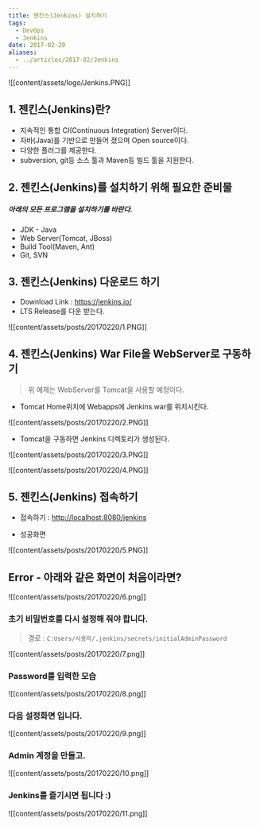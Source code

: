 ```yaml
---
title: 젠킨스(Jenkins) 설치하기
tags:
  - DevOps
  - Jenkins
date: 2017-02-20
aliases: 
  - ../articles/2017-02/Jenkins
---
```


![[content/assets/logo/Jenkins.PNG]]

## 1. 젠킨스(Jenkins)란?
- 지속적인 통합 CI(Continuous Integration) Server이다.
- 자바(Java)를 기반으로 만들어 졌으며 Open source이다.
- 다양한 플러그를 제공한다.
- subversion, git등 소스 툴과 Maven등 빌드 툴을 지원한다.

## 2. 젠킨스(Jenkins)를 설치하기 위해 필요한 준비물
##### *아래의 모든 프로그램을 설치하기를 바란다.*
- JDK - Java
- Web Server(Tomcat, JBoss)
- Build Tool(Maven, Ant)
- Git, SVN

## 3. 젠킨스(Jenkins) 다운로드 하기
- Download Link : <https://jenkins.io/>
- LTS Release를 다운 받는다.

![[content/assets/posts/20170220/1.PNG]]

## 4. 젠킨스(Jenkins) War File을 WebServer로 구동하기

> 위 예제는 WebServer를 Tomcat을 사용할 예정이다.

- Tomcat Home위치에 Webapps에 Jenkins.war를 위치시킨다.

![[content/assets/posts/20170220/2.PNG]]

- Tomcat을 구동하면 Jenkins 디렉토리가 생성된다.

![[content/assets/posts/20170220/3.PNG]]

![[content/assets/posts/20170220/4.PNG]]

## 5. 젠킨스(Jenkins) 접속하기

- 접속하기 : <http://localhost:8080/jenkins>

- 성공화면

![[content/assets/posts/20170220/5.PNG]]

## Error - 아래와 같은 화면이 처음이라면?
![[content/assets/posts/20170220/6.png]]

### 초기 비밀번호를 다시 설정해 줘야 합니다.
> 경로 : `C:Users/사용자/.jenkins/secrets/initialAdminPassword`

![[content/assets/posts/20170220/7.png]]

### Password를 입력한 모습
![[content/assets/posts/20170220/8.png]]

### 다음 설정화면 입니다.
![[content/assets/posts/20170220/9.png]]

### Admin 계정을 만들고.
![[content/assets/posts/20170220/10.png]]

### Jenkins를 즐기시면 됩니다 :)
![[content/assets/posts/20170220/11.png]]
